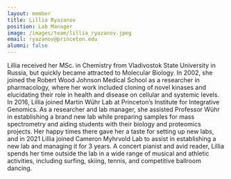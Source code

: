 ```yaml
---
layout: member
title: Lillia Ryazanov
position: Lab Manager
image: /images/team/lillia_ryazanov.jpeg
email: ryazanov@princeton.edu
alumni: false
---
```


Lillia received her MSc. in Chemistry from Vladivostok State University in Russia, but quickly became attracted to Molecular Biology. In 2002, she joined the Robert Wood Johnson Medical School as a researcher in pharmacology, where her work included cloning of novel kinases and elucidating their role in health and disease on cellular and systemic levels. In 2016, Lillia joined Martin Wühr Lab at Princeton’s Institute for Integrative Genomics. As a researcher and lab manager, she assisted Professor Wühr in establishing a brand new lab while preparing samples for mass spectrometry and aiding students with their biology and proteomics projects.  Her happy times there gave her a taste for setting up new labs, and in 2021 Lillia joined Cameron Myhrvold Lab to assist in establishing a new lab and managing it for 3 years.  A concert pianist and avid reader, Lillia spends her time outside the lab in a wide range of musical and athletic activities, including surfing, skiing, tennis, and competitive ballroom dancing.